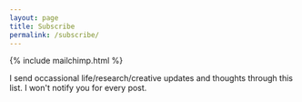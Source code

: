 ```yaml
---
layout: page
title: Subscribe
permalink: /subscribe/
---
```


<html>
{% include mailchimp.html %}

I send occassional life/research/creative updates and thoughts through this list. I won't notify you for every post.
</html>